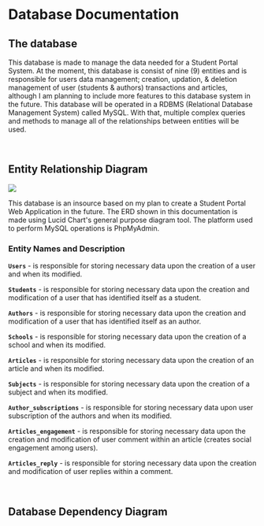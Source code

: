 # Database Documentation

## The database

This database is made to manage the data needed for a Student Portal System. At the moment, this database is consist of nine (9) entities and is responsible for users data management; creation, updation, & deletion management of user (students & authors) transactions and articles, although I am planning to include more features to this database system in the future. This database will be operated in a RDBMS (Relational Database Management System) called MySQL. With that, multiple complex queries and methods to manage all of the relationships between entities will be used.

<br />

## Entity Relationship Diagram

<img src="https://https://github.com/centino90/carcrasher/blob/master/img/ERD.svg"/>

This database is an insource based on my plan to create a Student Portal Web Application in the future. The ERD shown in this documentation is made using Lucid Chart's general purpose diagram tool. The platform used to perform MySQL operations is PhpMyAdmin.

### Entity Names and Description

**`Users`** - is responsible for storing necessary data upon the creation of a user and when its modified.

**`Students`** - is responsible for storing necessary data upon the creation and modification of a user that has identified itself as a student.

**`Authors`** - is responsible for storing necessary data upon the creation and modification of a user that has identified itself as an author.

**`Schools`** - is responsible for storing necessary data upon the creation of a school and when its modified.

**`Articles`** - is responsible for storing necessary data upon the creation of an article and when its modified.

**`Subjects`** - is responsible for storing necessary data upon the creation of a subject and when its modified.

**`Author_subscriptions`** - is responsible for storing necessary data upon user subscription of the authors and when its modified.

**`Articles_engagement`** - is responsible for storing necessary data upon the creation and modification of user comment within an article (creates social engagement among users).

**`Articles_reply`** - is responsible for storing necessary data upon the creation and modification of user replies within a comment.

<br />

## Database Dependency Diagram
